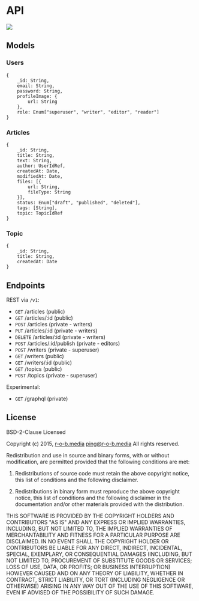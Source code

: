 # API

![](http://img.shields.io/badge/Status-Work%20In%20Progress-ff69b4.svg?style=flat)

## Models

### Users

```
{
    _id: String,
    email: String,
    password: String,
    profileImage: {
        url: String
    },
    role: Enum["superuser", "writer", "editor", "reader"]
}
```

### Articles

```
{
    _id: String,
    title: String,
    text: String,
    author: UserIdRef,
    createdAt: Date,
    modifiedAt: Date,
    files: [{
        url: String,
        fileType: String
    }],
    status: Enum["draft", "published", "deleted"],
    tags: [String],
    topic: TopicIdRef
}
```


### Topic

```
{
    _id: String,
    title: String,
    createdAt: Date
}
```

## Endpoints

REST via `/v1`:

- `GET` /articles (public)
- `GET` /articles/:id (public)
- `POST` /articles (private - writers)
- `PUT` /articles/:id (private - writers)
- `DELETE` /articles/:id (private - writers)
- `POST` /articles/:id/publish (private - editors)
- `POST` /writers (private - superuser)
- `GET` /writers (public)
- `GET` /writers/:id (public)
- `GET` /topics (public)
- `POST` /topics (private - superuser)

Experimental:

- `GET` /graphql (private)

## License

BSD-2-Clause Licensed

Copyright (c) 2015, [r-o-b.media](http://r-o-b.media) ping@r-o-b.media 
All rights reserved.

Redistribution and use in source and binary forms, with or without modification, are permitted provided that the following conditions are met:

1. Redistributions of source code must retain the above copyright notice, this list of conditions and the following disclaimer.

2. Redistributions in binary form must reproduce the above copyright notice, this list of conditions and the following disclaimer in the documentation and/or other materials provided with the distribution.

THIS SOFTWARE IS PROVIDED BY THE COPYRIGHT HOLDERS AND CONTRIBUTORS "AS IS" AND ANY EXPRESS OR IMPLIED WARRANTIES, INCLUDING, BUT NOT LIMITED TO, THE IMPLIED WARRANTIES OF MERCHANTABILITY AND FITNESS FOR A PARTICULAR PURPOSE ARE DISCLAIMED. IN NO EVENT SHALL THE COPYRIGHT HOLDER OR CONTRIBUTORS BE LIABLE FOR ANY DIRECT, INDIRECT, INCIDENTAL, SPECIAL, EXEMPLARY, OR CONSEQUENTIAL DAMAGES (INCLUDING, BUT NOT LIMITED TO, PROCUREMENT OF SUBSTITUTE GOODS OR SERVICES; LOSS OF USE, DATA, OR PROFITS; OR BUSINESS INTERRUPTION) HOWEVER CAUSED AND ON ANY THEORY OF LIABILITY, WHETHER IN CONTRACT, STRICT LIABILITY, OR TORT (INCLUDING NEGLIGENCE OR OTHERWISE) ARISING IN ANY WAY OUT OF THE USE OF THIS SOFTWARE, EVEN IF ADVISED OF THE POSSIBILITY OF SUCH DAMAGE.
